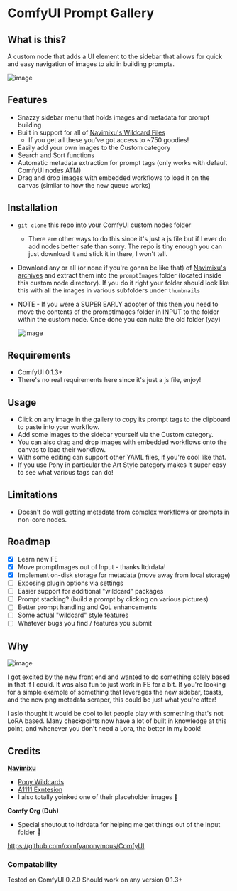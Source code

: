 # ComfyUI Prompt Gallery

## What is this?
A custom node that adds a UI element to the sidebar that allows for quick and easy navigation of images to aid in building prompts.

![image](https://github.com/user-attachments/assets/0f5f2f25-6c4a-4ab5-bae0-4ce4d2b58836)

## Features
- Snazzy sidebar menu that holds images and metadata for prompt building
- Built in support for all of [Navimixu's Wildcard Files](https://civitai.com/models/615967/ponyxl-wildcards-vault)
  - If you get all these you've got access to ~750 goodies!
- Easily add your own images to the Custom category
- Search and Sort functions
- Automatic metadata extraction for prompt tags (only works with default ComfyUI nodes ATM)
- Drag and drop images with embedded workflows to load it on the canvas (similar to how the new queue works)

## Installation
- `git clone` this repo into your ComfyUI custom nodes folder
  - There are other ways to do this since it's just a js file but if I ever do add nodes better safe than sorry. The repo is tiny enough you can just download it and stick it in there, I won't tell.
- Download any or all (or none if you're gonna be like that) of [Navimixu's archives](https://civitai.com/models/615967/ponyxl-wildcards-vault) and extract them into the `promptImages` folder (located inside this custom node directory). If you do it right your folder should look like this with all the images in various subfolders under `thumbnails`
- NOTE - If you were a SUPER EARLY adopter of this then you need to move the contents of the promptImages folder in INPUT to the folder within the custom node. Once done you can nuke the old folder (yay)

  ![image](https://github.com/user-attachments/assets/32a77786-0cb1-42c5-83f0-303aa29bd980)

## Requirements
- ComfyUI 0.1.3+
- There's no real requirements here since it's just a js file, enjoy!

## Usage
- Click on any image in the gallery to copy its prompt tags to the clipboard to paste into your workflow.
- Add some images to the sidebar yourself via the Custom category.
- You can also drag and drop images with embedded workflows onto the canvas to load their workflow.
- With some editing can support other YAML files, if you're cool like that.
- If you use Pony in particular the Art Style category makes it super easy to see what various tags can do!

## Limitations
- Doesn't do well getting metadata from complex workflows or prompts in non-core nodes.

## Roadmap
- [x] Learn new FE
- [x] Move promptImages out of Input - thanks ltdrdata!
- [x] Implement on-disk storage for metadata (move away from local storage)
- [ ] Exposing plugin options via settings
- [ ] Easier support for additional "wildcard" packages
- [ ] Prompt stacking? (build a prompt by clicking on various pictures)
- [ ] Better prompt handling and QoL enhancements
- [ ] Some actual "wildcard" style features
- [ ] Whatever bugs you find / features you submit

## Why
![image](https://media1.tenor.com/m/jGgmfDOxmuMAAAAC/ryan-reynolds-but-why.gif)

I got excited by the new front end and wanted to do something solely based in that if I could. It was also fun to just work in FE for a bit. If you're looking for a simple example of something that leverages the new sidebar, toasts, and the new png metadata scraper, this could be just what you're after!

I aslo thought it would be cool to let people play with something that's not LoRA based. Many checkpoints now have a lot of built in knowledge at this point, and whenever you don't need a Lora, the better in my book!

## Credits
[**Navimixu**](https://civitai.com/user/navimixu)
- [Pony Wildcards](https://civitai.com/models/615967/ponyxl-wildcards-vault)
- [A1111 Exntesion](https://github.com/navimixu/wildcard-gallery/tree/main)
- I also totally yoinked one of their placeholder images 💖

**Comfy Org (Duh)**
- Special shoutout to ltdrdata for helping me get things out of the Input folder 💙
  
https://github.com/comfyanonymous/ComfyUI

### Compatability
Tested on ComfyUI 0.2.0
Should work on any version 0.1.3+
